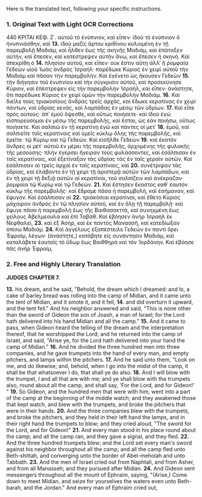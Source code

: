 Here is the translated text, following your specific instructions.

### 1. Original Text with Light OCR Corrections

440 ΚΡΙΤΑΙ ΚΕΦ. Ζ΄.
αὐτοῦ τὸ ἐνύπνιον, καὶ εἶπεν· ἰδοὺ τὸ ἐνύπνιον ὃ ἠνυπνιάσθην, καὶ
**13.** ἰδοὺ μαζὶς ἄρτου κριθίνου κυλιομένη ἐν τῇ παρεμβολῇ Μαδιάμ,
καὶ ἦλθεν ἕως τῆς σκηνῆς Μαδιάμ, καὶ ἐπάταξεν αὐτήν, καὶ ἔπεσεν,
καὶ κατέστρεψεν αὐτὴν ἄνω, καὶ ἔπεσεν ἡ σκηνή. Καὶ ἀπεκρίθη ὁ
**14.** πλησίον αὐτοῦ, καὶ εἶπεν· οὐκ ἔστιν αὕτη ἀλλ’ ἢ ῥομφαία Γεδεὼν
υἱοῦ Ἰωὰς ἀνδρὸς Ἰσραήλ· παρέδωκε Κύριος ἐν χειρὶ αὐτοῦ τὴν
Μαδιὰμ καὶ πᾶσαν τὴν παρεμβολήν. Καὶ ἐγένετο ὡς ἤκουσεν Γεδεὼν
**15.** τὴν διήγησιν τοῦ ἐνυπνίου καὶ τὴν σύγκρισιν αὐτοῦ, καὶ προσεκύνησε
Κύριον, καὶ ἐπέστρεψεν εἰς τὴν παρεμβολὴν Ἰσραήλ, καὶ εἶπεν· ἀνάστητε,
ὅτι παρέδωκε Κύριος ἐν χειρὶ ὑμῶν τὴν παρεμβολὴν Μαδιάμ.
**16.** Καὶ διεῖλε τοὺς τριακοσίους ἄνδρας τρεῖς ἀρχάς, καὶ ἔδωκε κερατίνας
ἐν χειρὶ πάντων, καὶ ὑδρίας κενάς, καὶ λαμπάδας ἐν μέσῳ τῶν ὑδρίων.
**17.** Καὶ εἶπε πρὸς αὐτούς· ἀπ᾿ ἐμοῦ ὄψεσθε, καὶ οὕτως ποιήσετε· καὶ ἰδοὺ
ἐγὼ εἰσπορεύσομαι ἐν μέσῳ τῆς παρεμβολῆς, καὶ ἔσται, ὡς ἐὰν ποιήσω,
οὕτως ποιήσετε. Καὶ σαλπιῶ ἐν τῇ κερατίνῃ ἐγὼ καὶ πάντες οἱ μετ᾿
**18.** ἐμοῦ, καὶ σαλπιεῖτε ταῖς κερατίναις καὶ ὑμεῖς κύκλῳ ὅλης τῆς
παρεμβολῆς, καὶ ἐρεῖτε· τῷ Κυρίῳ καὶ τῷ Γεδεών. Καὶ εἰσῆλθε Γεδεὼν
**19.** καὶ ἑκατὸν ἄνδρες οἱ μετ᾿ αὐτοῦ ἐν μέρει τῆς παρεμβολῆς, ἀρχομένης
τῆς φυλακῆς τῆς μεσούσης· πλὴν ἐγέρσει ἤγειραν τοὺς φυλάσσοντες,
καὶ ἐσάλπισαν ἐν ταῖς κερατίναις, καὶ ἐξετίναξαν τὰς ὑδρίας τὰς ἐν ταῖς
χερσὶν αὐτῶν. Καὶ ἐσάλπισαν αἱ τρεῖς ἀρχαὶ ἐν ταῖς κερατίναις, καὶ
**20.** συνέτριψαν τὰς ὑδρίας, καὶ ἐλάβοντο ἐν τῇ χειρὶ τῇ ἀριστερᾷ αὐτῶν
τῶν λαμπάδων, καὶ ἐν τῇ χειρὶ τῇ δεξιᾷ αὐτῶν αἱ κερατίναι, τοῦ
σαλπίζειν καὶ ἀνέκραζαν· ῥομφαία τῷ Κυρίῳ καὶ τῷ Γεδεών.
**21.** Καὶ ἔστησεν ἕκαστος καθ᾿ ἑαυτὸν κύκλῳ τῆς παρεμβολῆς· καὶ ἔδραμε
πᾶσα ἡ παρεμβολή, καὶ ἐσήμαναν, καὶ ἔφυγον. Καὶ ἐσάλπισαν αἱ
**22.** τριακόσιαι κερατίναι, καὶ ἔθετο Κύριος μάχαιραν ἀνδρὸς ἐν τῷ
πλησίον αὐτοῦ, καὶ ἐν ὅλῃ τῇ παρεμβολῇ· καὶ ἔφυγε πᾶσα ἡ
παρεμβολὴ ἕως τῆς Βαιθασσεττά, καὶ συνηγμένη ἕως χείλους
Ἀβελμεουλὰ καὶ ἐπὶ Ταβάθ. Καὶ ἐβόησεν ἀνὴρ Ἰσραὴλ ἐκ Νεφθαλεί,
**23.** καὶ ἐξ Ἀσήρ, καὶ ἐκ παντὸς Μανασσῆ, καὶ κατεδίωξαν ὀπίσω Μαδιάμ.
**24.** Καὶ ἀγγέλους ἐξαπέστειλε Γεδεὼν ἐν παντὶ ὄρει Ἐφραίμ, λέγων·
(ἀνάστητε,) κατάβητε εἰς συνάντησιν Μαδιάμ, καὶ καταλάβετε ἑαυτοῖς
τὸ ὕδωρ ἕως Βαιθθηρὰ καὶ τὸν Ἰορδάνην. Καὶ ἐβόησε πᾶς ἀνὴρ
Ἐφραίμ,

### 2. Free and Highly Literary Translation

**JUDGES**
**CHAPTER 7.**

**13.** his dream, and he said, "Behold, the dream which I dreamed: and lo, a cake of barley bread was rolling into the camp of Midian, and it came unto the tent of Midian, and it smote it, and it fell,
**14.** and did overturn it upward, and the tent fell." And his neighbor answered and said, "This is none other than the sword of Gideon the son of Joash, a man of Israel; for the Lord hath delivered into his hand Midian and all the camp."
**15.** And it came to pass, when Gideon heard the telling of the dream and the interpretation thereof, that he worshipped the Lord; and he returned into the camp of Israel, and said, "Arise ye, for the Lord hath delivered into your hand the camp of Midian."
**16.** And he divided the three hundred men into three companies, and he gave trumpets into the hand of every man, and empty pitchers, and lamps within the pitchers.
**17.** And he said unto them, "Look on me, and do likewise; and, behold, when I go into the midst of the camp, it shall be that whatsoever I do, that shall ye do also.
**18.** And I will blow with the trumpet, I and all that are with me; and ye shall blow with the trumpets also, round about all the camp, and shall say, 'For the Lord, and for Gideon!' "
**19.** So Gideon, and the hundred men that were with him, went into a part of the camp at the beginning of the middle watch; and they awakened those that kept watch, and blew with the trumpets, and broke the pitchers that were in their hands.
**20.** And the three companies blew with the trumpets, and broke the pitchers, and they held in their left hand the lamps, and in their right hand the trumpets to blow; and they cried aloud, "The sword for the Lord, and for Gideon!"
**21.** And every man stood in his place round about the camp; and all the camp ran, and they gave a signal, and they fled.
**22.** And the three hundred trumpets blew; and the Lord set every man's sword against his neighbor throughout all the camp; and all the camp fled unto Beth-shittah, and converging unto the border of Abel-meholah and unto Tabbath.
**23.** And the men of Israel cried out from Naphtali, and from Asher, and from all Manasseh; and they pursued after Midian.
**24.** And Gideon sent messengers throughout all the mount of Ephraim, saying, "(Arise,) Come down to meet Midian, and seize for yourselves the waters even unto Beth-barah, and the Jordan." And every man of Ephraim cried out,